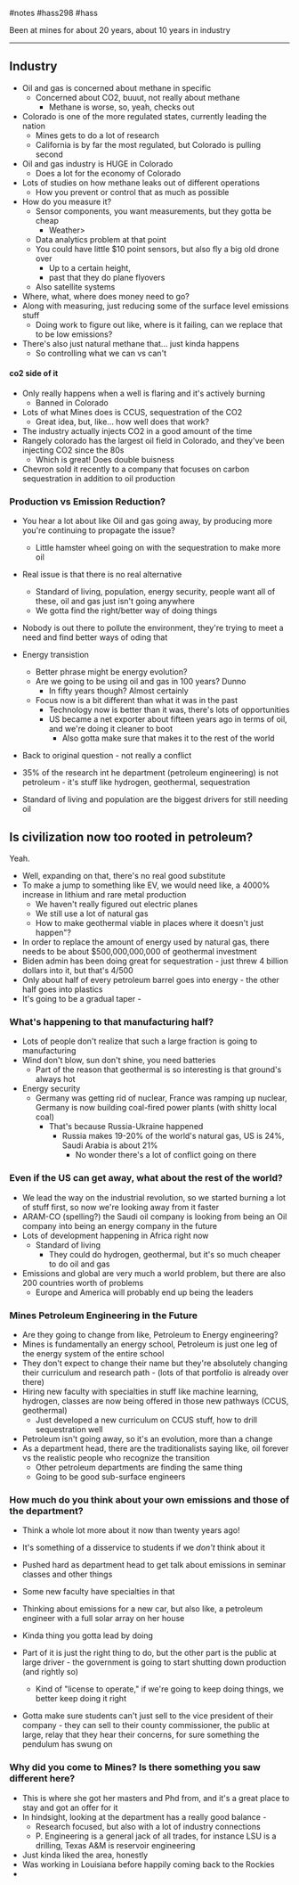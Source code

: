 #notes #hass298 #hass



Been at mines for about 20 years, about 10 years in industry


--- 

## Industry
- Oil and gas is concerned about methane in specific
	- Concerned about CO2, buuut, not really about methane
		- Methane is worse, so, yeah, checks out
- Colorado is one of the more regulated states, currently leading the nation
	- Mines gets to do a lot of research
	- California is by far the most regulated, but Colorado is pulling second
- Oil and gas industry is HUGE in Colorado
	- Does a lot for the economy of Colorado
- Lots of studies on how methane leaks out of different operations
	- How you prevent or control that as much as possible
- How do you measure it?
	- Sensor components, you want measurements, but they gotta be cheap
		- Weather>
	- Data analytics problem at that point
	- You could have little $10 point sensors, but also fly a big old drone over
		- Up to a certain height,
		- past that they do plane flyovers
	- Also satellite systems
- Where, what, where does money need to go?
- Along with measuring, just reducing some of the surface level emissions stuff
	- Doing work to figure out like, where is it failing, can we replace that to be low emissions?
- There's also just natural methane that... just kinda happens
	- So controlling what we can vs can't

#### co2 side of it
- Only really happens when a well is flaring and it's actively burning
	- Banned in Colorado
- Lots of what Mines does is CCUS, sequestration of the CO2 
	- Great idea, but, like... how well does that work?
- The industry actually injects CO2 in a good amount of the time
- Rangely colorado has the largest oil field in Colorado, and they've been injecting CO2 since the 80s
	- Which is great! Does double buisness
- Chevron sold it recently to a company that focuses on carbon sequestration in addition to oil production


### Production vs Emission Reduction?
- You hear a lot about like Oil and gas going away, by producing more you're continuing to propagate the issue?
	- Little hamster wheel going on with the sequestration to make more oil
- Real issue is that there is no real alternative
	- Standard of living, population, energy security, people want all of these, oil and gas just isn't going anywhere
	- We gotta find the right/better way of doing things
- Nobody is out there to pollute the environment, they're trying to meet a need and find better ways of oding that


- Energy transistion
	- Better phrase might be energy evolution?
	- Are we going to be using oil and gas in 100 years? Dunno
		- In fifty years though? Almost certainly
	- Focus now is a bit different than what it was in the past
		- Technology now is better than it was, there's lots of opportunities
		- US became a net exporter about fifteen years ago in terms of oil, and we're doing it cleaner to boot
			- Also gotta make sure that makes it to the rest of the world
- Back to original question - not really a conflict
- 35% of the research int he department (petroleum engineering) is not petroleum - it's stuff like hydrogen, geothermal, sequestration

- Standard of living and population are the biggest drivers for still needing oil


## Is civilization now too rooted in petroleum?
Yeah.

- Well, expanding on that, there's no real good substitute
- To make a jump to something like EV, we would need like, a 4000% increase in lithium and rare metal production
	- We haven't really figured out electric planes
	- We still use a lot of natural gas
	- How to make geothermal viable in places where it doesn't just happen"?
- In order to replace the amount of energy used by natural gas, there needs to be about $500,000,000,000 of geothermal investment
- Biden admin has been doing great for sequestration - just threw 4 billion dollars into it, but that's 4/500
- Only about half of every petroleum barrel goes into energy - the other half goes into plastics 
- It's going to be a gradual taper - 


### What's happening to that manufacturing half?
- Lots of people don't realize that such a large fraction is going to manufacturing
- Wind don't blow, sun don't shine, you need batteries
	- Part of the reason that geothermal is so interesting is that ground's always hot
- Energy security
	- Germany was getting rid of nuclear, France was ramping up nuclear, Germany is now building coal-fired power plants (with shitty local coal) 
		- That's because Russia-Ukraine happened
			- Russia makes 19-20% of the world's natural gas, US is 24%, Saudi Arabia is about 21%
				- No wonder there's a lot of conflict going on there

### Even if the US can get away, what about the rest of the world?
- We lead the way on the industrial revolution, so we started burning a lot of stuff first, so now we're looking away from it faster
- ARAM-CO (spelling?) the Saudi oil company is looking from being an Oil company into being an energy company in the future
- Lots of development happening in Africa right now
	- Standard of living
		- They could do hydrogen, geothermal, but it's so much cheaper to do oil and gas
- Emissions and global are very much a world problem, but there are also 200 countries worth of problems
	- Europe and America will probably end up being the leaders

### Mines Petroleum Engineering in the Future
- Are they going to change from like, Petroleum to Energy engineering?
- Mines is fundamentally an energy school, Petroleum is just one leg of the energy system of the entire school
- They don't expect to change their name but they're absolutely changing their curriculum and research path - (lots of that portfolio is already over there)
- Hiring new faculty with specialties in stuff like machine learning, hydrogen, classes are now being offered in those new pathways (CCUS, geothermal)
	- Just developed a new curriculum on CCUS stuff, how to drill sequestration well
- Petroleum isn't going away, so it's an evolution, more than a change
- As a department head, there are the traditionalists saying like, oil forever vs the realistic people who recognize the transition
	- Other petroleum departments are finding the same thing
	- Going to be good sub-surface engineers


### How much do you think about your own emissions and those of the department?
- Think a whole lot more about it now than twenty years ago!
- It's something of a disservice to students if we *don't* think about it
- Pushed hard as department head to get talk about emissions in seminar classes and other things
- Some new faculty have specialties in that
- Thinking about emissions for a new car, but also like, a petroleum engineer with a full solar array on her house
- Kinda thing you gotta lead by doing


- Part of it is just the right thing to do, but the other part is the public at large driver - the government is going to start shutting down production (and rightly so) 
	- Kind of "license to operate," if we're going to keep doing things, we better keep doing it right

- Gotta make sure students can't just sell to the vice president of their company - they can sell to their county commissioner, the public at large, relay that they hear their concerns, for sure something the pendulum has swung on


### Why did you come to Mines? Is there something you saw different here?
- This is where she got her masters and Phd from, and it's a great place to stay and got an offer for it
- In hindsight, looking at the department has a really good balance -
	- Research focused, but also with a lot of industry connections
	- P. Engineering is a general jack of all trades, for instance LSU is a drilling, Texas A&M is reservoir engineering
- Just kinda liked the area, honestly
- Was working in Louisiana before happily coming back to the Rockies
- 
